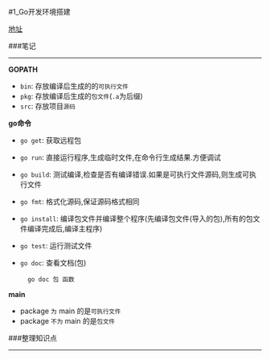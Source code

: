#1_Go开发环境搭建

[地址](http://edu.51cto.com/index.php?do=lesson&id=32299 "地址")

###笔记

---

**GOPATH**

* `bin`: 存放编译后生成的的`可执行文件`
* `pkg`: 存放编译后生成的`包文件`(`.a`为后缀)
* `src`: 存放项目`源码`

**go命令**

* `go get`: 获取远程包
* `go run`: 直接运行程序,生成临时文件,在命令行生成结果.方便调试
* `go build`: 测试编译,检查是否有编译错误.如果是可执行文件源码,则生成可执行文件
* `go fmt`: 格式化源码,保证源码格式相同
* `go install`: 编译包文件并编译整个程序(先编译包文件(导入的包),所有的包文件编译完成后,编译主程序)
* `go test`: 运行测试文件
* `go doc`: 查看文档(包)

		go doc 包 函数

**main**

* package `为` main 的是`可执行文件`
* package `不为` main 的是`包文件`

###整理知识点

---
